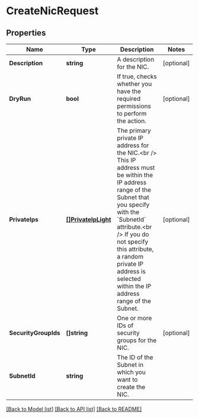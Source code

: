 # CreateNicRequest

## Properties

Name | Type | Description | Notes
------------ | ------------- | ------------- | -------------
**Description** | **string** | A description for the NIC. | [optional] 
**DryRun** | **bool** | If true, checks whether you have the required permissions to perform the action. | [optional] 
**PrivateIps** | [**[]PrivateIpLight**](PrivateIpLight.md) | The primary private IP address for the NIC.&lt;br /&gt; This IP address must be within the IP address range of the Subnet that you specify with the &#x60;SubnetId&#x60; attribute.&lt;br /&gt; If you do not specify this attribute, a random private IP address is selected within the IP address range of the Subnet. | [optional] 
**SecurityGroupIds** | **[]string** | One or more IDs of security groups for the NIC. | [optional] 
**SubnetId** | **string** | The ID of the Subnet in which you want to create the NIC. | 

[[Back to Model list]](../README.md#documentation-for-models) [[Back to API list]](../README.md#documentation-for-api-endpoints) [[Back to README]](../README.md)


